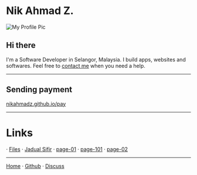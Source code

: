 # Nik Ahmad Z.

![My Profile Pic](https://avatars0.githubusercontent.com/u/7868782?v=4&s=160)

## Hi there
I'm a Software Developer in Selangor, Malaysia.
I build apps, websites and softwares.
Feel free to [contact me][3] when you need a help.

***

## Sending payment
[nikahmadz.github.io/pay](https://nikahmadz.github.io/pay)

***

# Links
&middot; [Files](https://nikahmadz.github.io/files)
&middot; [Jadual Sifir](https://nikahmadz.github.io/jadual-sifir)
&middot; [page-01](https://nikahmadz.github.io/page-01)
&middot; [page-101](https://nikahmadz.github.io/page-101)
&middot; [page-02](https://nikahmadz.github.io/page-02)

***

[Home][1] &middot; [Github][2] &middot; [Discuss][3]

[1]:https://nikahmadz.github.io
[2]:https://github.com/nikahmadz/nikahmadz.github.io
[3]:https://github.com/nikahmadz/nikahmadz.github.io/discussions "Go to Discusssion Room"
